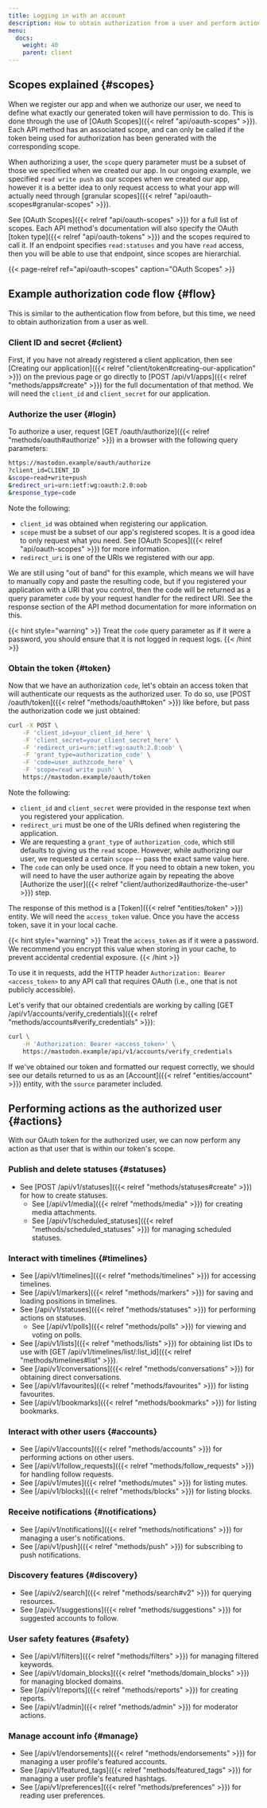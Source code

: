 ```yaml
---
title: Logging in with an account
description: How to obtain authorization from a user and perform actions on their behalf.
menu:
  docs:
    weight: 40
    parent: client
---
```


## Scopes explained {#scopes}

When we register our app and when we authorize our user, we need to define what exactly our generated token will have permission to do. This is done through the use of [OAuth Scopes]({{< relref "api/oauth-scopes" >}}). Each API method has an associated scope, and can only be called if the token being used for authorization has been generated with the corresponding scope.

When authorizing a user, the `scope` query parameter must be a subset of those we specified when we created our app. In our ongoing example, we specified `read write push` as our scopes when we created our app, however it is a better idea to only request access to what your app will actually need through [granular scopes]({{< relref "api/oauth-scopes#granular-scopes" >}}).

See [OAuth Scopes]({{< relref "api/oauth-scopes" >}}) for a full list of scopes. Each API method's documentation will also specify the OAuth [token type]({{< relref "api/oauth-tokens" >}}) and the scopes required to call it. If an endpoint specifies `read:statuses` and you have `read` access, then you will be able to use that endpoint, since scopes are hierarchial.

{{< page-relref ref="api/oauth-scopes" caption="OAuth Scopes" >}}

## **Example authorization code flow** {#flow}

This is similar to the authentication flow from before, but this time, we need to obtain authorization from a user as well.

### Client ID and secret {#client}

First, if you have not already registered a client application, then see [Creating our application]({{< relref "client/token#creating-our-application" >}}) on the previous page or go directly to [POST /api/v1/apps]({{< relref "methods/apps#create" >}}) for the full documentation of that method. We will need the `client_id` and `client_secret` for our application.

### Authorize the user {#login}

To authorize a user, request [GET /oauth/authorize]({{< relref "methods/oauth#authorize" >}}) in a browser with the following query parameters:

```bash
https://mastodon.example/oauth/authorize
?client_id=CLIENT_ID
&scope=read+write+push
&redirect_uri=urn:ietf:wg:oauth:2.0:oob
&response_type=code
```

Note the following:

* `client_id` was obtained when registering our application.
* `scope` must be a subset of our app's registered scopes. It is a good idea to only request what you need. See [OAuth Scopes]({{< relref "api/oauth-scopes" >}}) for more information.
* `redirect_uri` is one of the URIs we registered with our app.

We are still using "out of band" for this example, which means we will have to manually copy and paste the resulting code, but if you registered your application with a URI that you control, then the code will be returned as a query parameter `code` by your request handler for the redirect URI. See the response section of the API method documentation for more information on this.

{{< hint style="warning" >}}
Treat the `code` query parameter as if it were a password, you should ensure that it is not logged in request logs.
{{< /hint >}}

### Obtain the token {#token}

Now that we have an authorization `code`, let's obtain an access token that will authenticate our requests as the authorized user. To do so, use [POST /oauth/token]({{< relref "methods/oauth#token" >}}) like before, but pass the authorization code we just obtained:

```bash
curl -X POST \
	-F 'client_id=your_client_id_here' \
	-F 'client_secret=your_client_secret_here' \
	-F 'redirect_uri=urn:ietf:wg:oauth:2.0:oob' \
	-F 'grant_type=authorization_code' \
	-F 'code=user_authzcode_here' \
	-F 'scope=read write push' \
	https://mastodon.example/oauth/token
```

Note the following:

- `client_id` and `client_secret` were provided in the response text when you registered your application.
- `redirect_uri` must be one of the URIs defined when registering the application.
- We are requesting a `grant_type` of `authorization_code`, which still defaults to giving us the `read` scope. However, while authorizing our user, we requested a certain `scope` -- pass the exact same value here.
- The `code` can only be used once. If you need to obtain a new token, you will need to have the user authorize again by repeating the above [Authorize the user]({{< relref "client/authorized#authorize-the-user" >}}) step.

The response of this method is a [Token]({{< relref "entities/token" >}}) entity. We will need the `access_token` value. Once you have the access token, save it in your local cache.

{{< hint style="warning" >}}
Treat the `access_token` as if it were a password. We recommend you encrypt this value when storing in your cache, to prevent accidental credential exposure.
{{< /hint >}}

To use it in requests, add the HTTP header `Authorization: Bearer <access_token>` to any API call that requires OAuth (i.e., one that is not publicly accessible).

Let's verify that our obtained credentials are working by calling [GET /api/v1/accounts/verify_credentials]({{< relref "methods/accounts#verify_credentials" >}}):

```bash
curl \
	-H 'Authorization: Bearer <access_token>' \
	https://mastodon.example/api/v1/accounts/verify_credentials
```

If we've obtained our token and formatted our request correctly, we should see our details returned to us as an [Account]({{< relref "entities/account" >}}) entity, with the `source` parameter included.

## Performing actions as the authorized user {#actions}

With our OAuth token for the authorized user, we can now perform any action as that user that is within our token's scope.

### Publish and delete statuses {#statuses}

- See [POST /api/v1/statuses]({{< relref "methods/statuses#create" >}}) for how to create statuses.
  - See [/api/v1/media]({{< relref "methods/media" >}}) for creating media attachments.
  - See [/api/v1/scheduled_statuses]({{< relref "methods/scheduled_statuses" >}}) for managing scheduled statuses.

### Interact with timelines {#timelines}

- See [/api/v1/timelines]({{< relref "methods/timelines" >}}) for accessing timelines.
- See [/api/v1/markers]({{< relref "methods/markers" >}}) for saving and loading positions in timelines.
- See [/api/v1/statuses]({{< relref "methods/statuses" >}}) for performing actions on statuses.
  - See [/api/v1/polls]({{< relref "methods/polls" >}}) for viewing and voting on polls.
- See [/api/v1/lists]({{< relref "methods/lists" >}}) for obtaining list IDs to use with [GET /api/v1/timelines/list/:list_id]({{< relref "methods/timelines#list" >}}).
- See [/api/v1/conversations]({{< relref "methods/conversations" >}}) for obtaining direct conversations.
- See [/api/v1/favourites]({{< relref "methods/favourites" >}}) for listing favourites.
- See [/api/v1/bookmarks]({{< relref "methods/bookmarks" >}}) for listing bookmarks.

### Interact with other users {#accounts}

- See [/api/v1/accounts]({{< relref "methods/accounts" >}}) for performing actions on other users.
- See [/api/v1/follow_requests]({{< relref "methods/follow_requests" >}}) for handling follow requests.
- See [/api/v1/mutes]({{< relref "methods/mutes" >}}) for listing mutes.
- See [/api/v1/blocks]({{< relref "methods/blocks" >}}) for listing blocks.

### Receive notifications {#notifications}

- See [/api/v1/notifications]({{< relref "methods/notifications" >}}) for managing a user's notifications.
- See [/api/v1/push]({{< relref "methods/push" >}}) for subscribing to push notifications.

### Discovery features {#discovery}

- See [/api/v2/search]({{< relref "methods/search#v2" >}}) for querying resources.
- See [/api/v1/suggestions]({{< relref "methods/suggestions" >}}) for suggested accounts to follow.

### User safety features {#safety}

- See [/api/v1/filters]({{< relref "methods/filters" >}}) for managing filtered keywords.
- See [/api/v1/domain_blocks]({{< relref "methods/domain_blocks" >}}) for managing blocked domains.
- See [/api/v1/reports]({{< relref "methods/reports" >}}) for creating reports.
- See [/api/v1/admin]({{< relref "methods/admin" >}}) for moderator actions.

### Manage account info {#manage}

- See [/api/v1/endorsements]({{< relref "methods/endorsements" >}}) for managing a user profile's featured accounts.
- See [/api/v1/featured_tags]({{< relref "methods/featured_tags" >}}) for managing a user profile's featured hashtags.
- See [/api/v1/preferences]({{< relref "methods/preferences" >}}) for reading user preferences.
